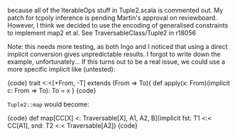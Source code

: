 because all of the IterableOps stuff in Tuple2.scala is commented out.
My patch for tcpoly inference is pending Martin's approval on reviewboard. However, I think we decided to use the encoding of generalised constraints to implement map2 et al.  See TraversableClass/Tuple2 in r18056

Note: this needs more testing, as both Ingo and I noticed that using a direct implicit conversion gives unpredictable results. I forgot to write down the example, unfortunately... If this turns out to be a real issue, we could use a more specific implicit like (untested):

{code}
trait <:<[+From, -T] extends (From => To){ 
  def apply(x: From)(implicit c: From => To): To = x
}
{code}

`Tuple2::map` would become:

{code}
 def map[CC[X] <: Traversable[X], A1, A2, B](implicit fst: T1 <:< CC[A1], snd: T2 <:< Traversable[A2]) 
{code}
